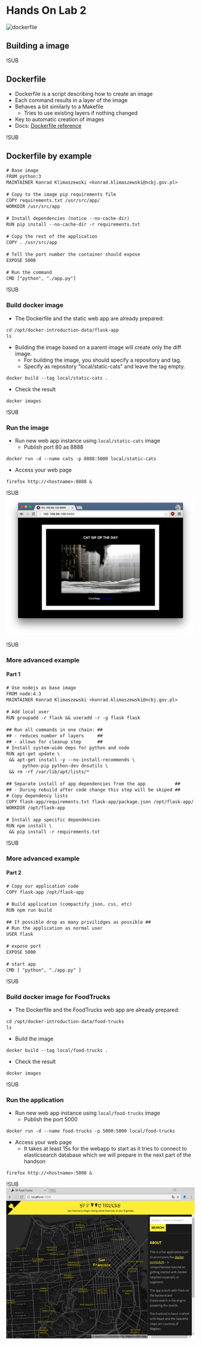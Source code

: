 # Hands On Lab 2
![dockerfile](images/dockerfile.png)
## Building a image

!SUB
## Dockerfile

* Dockerfile is a script describing how to create an image
* Each command results in a layer of the image
* Behaves a bit similarly to a Makefile
  * Tries to use existing layers if nothing changed
* Key to automatic creation of images
* Docs: [Dockerfile reference](https://docs.docker.com/engine/reference/builder/)

!SUB
## Dockerfile by example
```
# Base image
FROM python:3
MAINTAINER Konrad Klimaszewski <konrad.klimaszewski@ncbj.gov.pl>

# Copy to the image pip requirements file
COPY requirements.txt /usr/src/app/
WORKDIR /usr/src/app

# Install dependencies (notice --no-cache-dir)
RUN pip install --no-cache-dir -r requirements.txt

# Copy the rest of the application
COPY . /usr/src/app

# Tell the port number the container should expose
EXPOSE 5000

# Run the command
CMD ["python", "./app.py"]
```

!SUB
### Build docker image
* The Dockerfile and the static web app are already prepared:

```
cd /opt/docker-introduction-data/flask-app
ls
```
* Building the image based on a parent image will create only the diff image.
  * For building the image, you should specify a repository and tag.
  * Specify as repository "local/static-cats" and leave the tag empty.

```
docker build --tag local/static-cats .
```
* Check the result

```
docker images
```

!SUB
### Run the image
* Run new web app instance using `local/static-cats` image
  * Publish port 80 as 8888

```
docker run -d --name cats -p 8888:5000 local/static-cats
```
* Access your web page

```
firefox http://<hostname>:8888 &
```

!SUB
![static](images/catgif.png)


!SUB
### More advanced example

#### Part 1

```
# Use nodejs as base image
FROM node:4.3
MAINTAINER Konrad Klimaszewski <konrad.klimaszewski@ncbj.gov.pl>

# Add local user
RUN groupadd -r flask && useradd -r -g flask flask

## Run all commands in one chain: ##
## - reduces number of layers     ##
## - allows for cleanup step      ##
# Install system-wide deps for python and node
RUN apt-get update \
 && apt-get install -y --no-install-recommends \
      python-pip python-dev dnsutils \
 && rm -rf /var/lib/apt/lists/*

## Separate install of app dependencies from the app           ##
## - During rebuild after code change this step will be skiped ##
# Copy dependency lists
COPY flask-app/requirements.txt flask-app/package.json /opt/flask-app/
WORKDIR /opt/flask-app

# Install app specific dependencies
RUN npm install \
 && pip install -r requirements.txt
```

!SUB
### More advanced example

#### Part 2

```
# Copy our application code
COPY flask-app /opt/flask-app

# Build application (compactify json, css, etc)
RUN npm run build

## If possible drop as many privilidges as possible ##
# Run the application as normal user
USER flask

# expose port
EXPOSE 5000

# start app
CMD [ "python", "./app.py" ]
```

!SUB
### Build docker image for FoodTrucks
* The Dockerfile and the FoodTrucks web app are already prepared:

```
cd /opt/docker-introduction-data/food-trucks
ls
```
* Build the image

```
docker build --tag local/food-trucks .
```
* Check the result

```
docker images
```

!SUB
### Run the application
* Run new web app instance using `local/food-trucks` image
  * Publish the port 5000

```
docker run -d --name food-trucks -p 5000:5000 local/food-trucks
```
* Access your web page
  * It takes at least 15s for the webapp to start as it tries to connect to elasticsearch database which we will prepare in the next part of the handson

```
firefox http://<hostname>:5000 &
```

!SUB
![static](images/food-trucks-empty.png)
